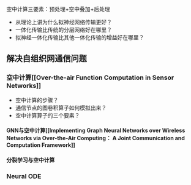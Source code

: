 空中计算三要素：预处理+空中叠加+后处理

+ 从理论上讲为什么拟神经网络传输更好？
+ 一体化传输比传统的分层网络好在哪里？
+ 拟神经一体化传输比其他一体化传输的增益好在哪里？




## 解决自组织网通信问题

### 空中计算[[Over-the-air Function Computation in Sensor Networks]]

+ 空中计算的步骤？
+ 通信节点的图卷积算子如何模拟出来？
+ 空中计算算子的三个要素？

#### GNN与空中计算[[Implementing Graph Neural Networks over Wireless Networks via Over-the-Air Computing： A Joint Communication and Computation Framework]]


#### 分裂学习与空中计算

### Neural ODE